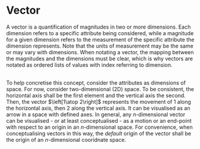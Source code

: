# Vector
A vector is a quantification of magnitudes in two or more dimensions. Each dimension refers to a specific attribute being considered, while a magnitude for a given dimension refers to the measurement of the specific attribute the dimension represents. Note that the units of measurement may be the same or may vary with dimensions. When notating a vector, the mapping between the magnitudes and the dimensions must be clear, which is why vectors are notated as ordered lists of values with index referring to dimension.
<br><br>

To help concretise this concept, consider the attributes as dimensions of space. For now, consider two-dimensional (2D) space. To be consistent, the horizontal axis shall be the first element and the vertical axis the second. Then, the vector $\left[1\atop 2\right]$ represents the movement of $1$ along the horizontal axis, then $2$ along the vertical axis. It can be visualised as an arrow in a space with defined axes. In general, any $n$-dimensional vector can be visualised - or at least conceptualised - as a motion or an end-point with respect to an origin in an $n$-dimensional space. For convenience, when conceptualising vectors in this way, the _default_ origin of the vector shall be the origin of an $n$-dimensional cooridnate space.
